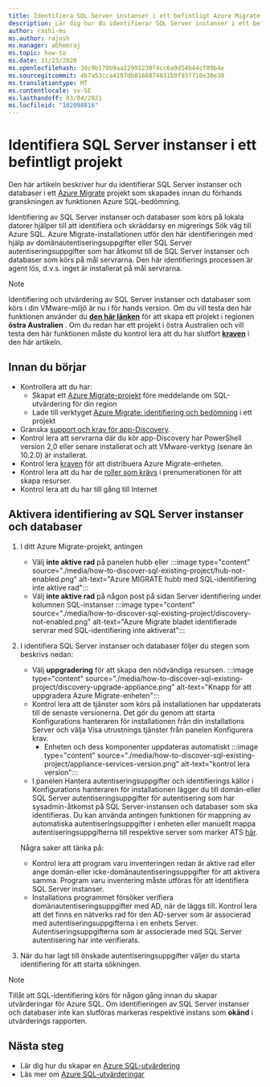 ```yaml
---
title: Identifiera SQL Server instanser i ett befintligt Azure Migrate-projekt
description: Lär dig hur du identifierar SQL Server instanser i ett befintligt Azure Migrate-projekt.
author: rashi-ms
ms.author: rajosh
ms.manager: abhemraj
ms.topic: how-to
ms.date: 11/23/2020
ms.openlocfilehash: 3dc9b178b9aa22991230f4cc6a9d54b44cf09b4e
ms.sourcegitcommit: 4b7a53cca4197db8166874831b9f93f716e38e30
ms.translationtype: MT
ms.contentlocale: sv-SE
ms.lasthandoff: 03/04/2021
ms.locfileid: "102098816"
---
```

# <a name="discover-sql-server-instances-in-an-existing-project"></a>Identifiera SQL Server instanser i ett befintligt projekt 

Den här artikeln beskriver hur du identifierar SQL Server instanser och databaser i ett [Azure Migrate](./migrate-services-overview.md) projekt som skapades innan du förhands granskningen av funktionen Azure SQL-bedömning.

Identifiering av SQL Server instanser och databaser som körs på lokala datorer hjälper till att identifiera och skräddarsy en migrerings Sök väg till Azure SQL. Azure Migrate-installationen utför den här identifieringen med hjälp av domänautentiseringsuppgifter eller SQL Server autentiseringsuppgifter som har åtkomst till de SQL Server instanser och databaser som körs på mål servrarna. Den här identifierings processen är agent lös, d.v.s. inget är installerat på mål servrarna.

> [!Note]
> Identifiering och utvärdering av SQL Server instanser och databaser som körs i din VMware-miljö är nu i för hands version. Om du vill testa den här funktionen använder du [**den här länken**](https://aka.ms/AzureMigrate/SQL) för att skapa ett projekt i regionen **östra Australien** . Om du redan har ett projekt i östra Australien och vill testa den här funktionen måste du kontrol lera att du har slutfört [**kraven**](how-to-discover-sql-existing-project.md) i den här artikeln.

## <a name="before-you-start"></a>Innan du börjar

- Kontrollera att du har: 
    - Skapat ett [Azure Migrate-projekt](./create-manage-projects.md) före meddelande om SQL-utvärdering för din region
    - Lade till verktyget [Azure Migrate: identifiering och bedömning](./how-to-assess.md) i ett projekt
- Granska [support och krav för app-Discovery](./migrate-support-matrix-vmware.md#vmware-requirements).
-  Kontrol lera att servrarna där du kör app-Discovery har PowerShell version 2,0 eller senare installerat och att VMware-verktyg (senare än 10.2.0) är installerat.
- Kontrol lera [kraven](./migrate-appliance.md) för att distribuera Azure Migrate-enheten.
- Kontrol lera att du har de [roller som krävs](./create-manage-projects.md#verify-permissions) i prenumerationen för att skapa resurser.
- Kontrol lera att du har till gång till Internet

## <a name="enable-discovery-of-sql-server-instances-and-databases"></a>Aktivera identifiering av SQL Server instanser och databaser

1. I ditt Azure Migrate-projekt, antingen
    - Välj **inte aktive rad** på panelen hubb eller   :::image type="content" source="./media/how-to-discover-sql-existing-project/hub-not-enabled.png" alt-text="Azure MIGRATE hubb med SQL-identifiering inte aktive rad":::
    - Välj **inte aktive rad** på någon post på sidan Server identifiering under kolumnen SQL-instanser   :::image type="content" source="./media/how-to-discover-sql-existing-project/discovery-not-enabled.png" alt-text="Azure Migrate bladet identifierade servrar med SQL-identifiering inte aktiverat":::
2. I identifiera SQL Server instanser och databaser följer du stegen som beskrivs nedan:
    - Välj **uppgradering** för att skapa den nödvändiga resursen.
        :::image type="content" source="./media/how-to-discover-sql-existing-project/discovery-upgrade-appliance.png" alt-text="Knapp för att uppgradera Azure Migrate-enheten":::
    - Kontrol lera att de tjänster som körs på installationen har uppdaterats till de senaste versionerna. Det gör du genom att starta Konfigurations hanteraren för installationen från din installations Server och välja Visa utrustnings tjänster från panelen Konfigurera krav.
        - Enheten och dess komponenter uppdateras automatiskt :::image type="content" source="./media/how-to-discover-sql-existing-project/appliance-services-version.png" alt-text="kontrol lera version":::
    - I panelen Hantera autentiseringsuppgifter och identifierings källor i Konfigurations hanteraren för installationen lägger du till domän-eller SQL Server autentiseringsuppgifter för autentisering som har sysadmin-åtkomst på SQL Server-instansen och databaser som ska identifieras. 
    Du kan använda antingen funktionen för mappning av automatiska autentiseringsuppgifter i enheten eller manuellt mappa autentiseringsuppgifterna till respektive server som marker ATS [här](https://review.docs.microsoft.com/azure/migrate/tutorial-discover-vmware?branch=release-migrate-sql-scenario#start-continuous-discovery).
        
    Några saker att tänka på:
    - Kontrol lera att program varu inventeringen redan är aktive rad eller ange domän-eller icke-domänautentiseringsuppgifter för att aktivera samma. Program varu inventering måste utföras för att identifiera SQL Server instanser.
    - Installations programmet försöker verifiera domänautentiseringsuppgifter med AD, när de läggs till. Kontrol lera att det finns en nätverks rad för den AD-server som är associerad med autentiseringsuppgifterna i en enhets Server. Autentiseringsuppgifterna som är associerade med SQL Server autentisering har inte verifierats. 

3. När du har lagt till önskade autentiseringsuppgifter väljer du starta identifiering för att starta sökningen.

> [!Note] 
>Tillåt att SQL-identifiering körs för någon gång innan du skapar utvärderingar för Azure SQL. Om identifieringen av SQL Server instanser och databaser inte kan slutföras markeras respektive instans som **okänd** i utvärderings rapporten.

## <a name="next-steps"></a>Nästa steg

- Lär dig hur du skapar en [Azure SQL-utvärdering](./how-to-create-azure-sql-assessment.md)
- Läs mer om [Azure SQL-utvärderingar](./concepts-azure-sql-assessment-calculation.md)